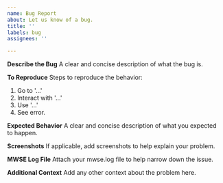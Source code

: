 ```yaml
---
name: Bug Report
about: Let us know of a bug.
title: ''
labels: bug
assignees: ''

---
```


**Describe the Bug**
A clear and concise description of what the bug is.

**To Reproduce**
Steps to reproduce the behavior:
1. Go to '...'
2. Interact with '...'
3. Use '...'
4. See error.

**Expected Behavior**
A clear and concise description of what you expected to happen.

**Screenshots**
If applicable, add screenshots to help explain your problem.

**MWSE Log File**
Attach your mwse.log file to help narrow down the issue.

**Additional Context**
Add any other context about the problem here.
